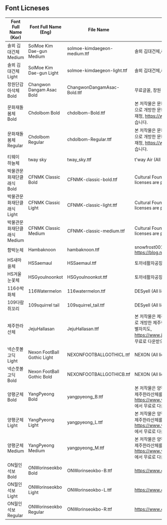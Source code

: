 Font Licneses
---

| Font Full Name (Kor) | Font Full Name (Eng) | File Name | License | URL | Example  |
|---|---|---|---|---|---|
| 솔뫼 김대건체 Medium | SolMoe Kim Dae-gun Medium | solmoe-kimdaegeon-medium.ttf | 솔뫼 김대건체,써밋디자인,공유마당,CC BY | https://www.kimdaegeon.com/_ENG/node/?menu=n050500 | <img src="./png/solmoe-kimdaegeon-medium.png"  width="150"> |
| 솔뫼 김대건체 Light | SolMoe Kim Dae-gun Light | solmoe-kimdaegeon-light.ttf | 솔뫼 김대건체,써밋디자인,공유마당,CC BY | https://www.kimdaegeon.com/_ENG/node/?menu=n050500 | <img src="./png/solmoe-kimdaegeon-light.png"  width="150"> |
| 창원단감아삭체 Bold | Changwon Dangam Asac Bold | ChangwonDangamAsac-Bold.ttf | 무료글꼴, 창원 농업기술센터, 창원단감아삭체 | https://www.changwon.go.kr/depart/contents.do?mId=1006160000 | <img src="./png/ChangwonDangamAsac-Bold.png"  width="150"> |
| 문화재돌봄체 Bold | Chdolbom Bold | chdolbom-Bold.ttf | 본 저작물은 문화재청에서 2021년 작성하여 공공누리 제1유형으로 개방한 문화재돌봄체를 이용하였으며, 해당 저작물은 문화재청, https://www.cha.go.kr/ 에서 무료로 다운받으실 수 있습니다. | https://chdolbom.org/wp/%EB%B0%9C%EA%B0%84%EB%AC%BC/?uid=759&mod=document&pageid=1 | <img src="./png/chdolbom-Bold.png"  width="150"> |
| 문화재돌봄체 Regular | Chdolbom Regular | chdolbom-Regular.ttf | 본 저작물은 문화재청에서 2021년 작성하여 공공누리 제1유형으로 개방한 문화재돌봄체를 이용하였으며, 해당 저작물은 문화재청, https://www.cha.go.kr/ 에서 무료로 다운받으실 수 있습니다. | https://chdolbom.org/wp/%EB%B0%9C%EA%B0%84%EB%AC%BC/?uid=759&mod=document&pageid=1 | <img src="./png/chdolbom-Regular.png"  width="150"> |
| 티웨이 하늘체 | tway sky | tway_sky.ttf | t'way Air (All licenses are permitted except OFL.) | https://www.twayair.com/app/serviceInfo/contents/1320#none | <img src="./png/tway_sky.png"  width="150"> | 
| 박물관문화재단클래식 Bold | CFNMK Classic Bold | CFNMK-classic-bold.ttf | Cultural Foundation of National Museum of Korea (All licenses are permitted except OFL.) | https://www.cfnmk.or.kr/agency/sub/20181024100034469100_contents.do | <img src="./png/CFNMK-classic-bold.png"  width="150"> | 
| 박물관문화재단클래식 Light | CFNMK Classic Light | CFNMK-classic-light.ttf | Cultural Foundation of National Museum of Korea (All licenses are permitted except OFL.) | https://www.cfnmk.or.kr/agency/sub/20181024100034469100_contents.do | <img src="./png/CFNMK-classic-light.png"  width="150"> | 
| 박물관문화재단클래식 Medium | CFNMK Classic Medium | CFNMK-classic-medium.ttf | Cultural Foundation of National Museum of Korea (All licenses are permitted except OFL.) | https://www.cfnmk.or.kr/agency/sub/20181024100034469100_contents.do | <img src="./png/CFNMK-classic-medium.png"  width="150"> |  
| 함박눈체 | Hambaknoon | hambaknoon.ttf | snowfrost001 (All licenses are permitted except OFL. https://blog.naver.com/snowfrost001/222287054506) | https://blog.naver.com/snowfrost001/221708816790 | <img src="./png/hambaknoon.png"  width="150"> | 
| HS새마을체 | HSSaemaul | HSSaemaul.ttf | 토끼네활자공장 (All licenses are permitted except OFL.) | https://blog.naver.com/hp0/222417104986 | <img src="./png/HSSaemaul.png"  width="150"> | 
| HS겨울눈꽃체 | HSGyoulnoonkot | HSGyoulnoonkot.ttf | 토끼네활자공장 (All licenses are permitted except OFL.) | https://blog.naver.com/hp0/222417104986 | <img src="./png/HSGyoulnoonkot.png"  width="150"> | 
| 116수박화체 | 116Watermelon | 116watermelon.ttf | DESyell (All licenses are permitted except OFL.) | https://blog.naver.com/wosr1/221324032660 | <img src="./png/116watermelon.png"  width="150"> |
| 109다람쥐꼬리 | 109squirrel tail | 109squirrel_tail.ttf | DESyell (All licenses are permitted except OFL.) | https://blog.naver.com/wosr1/221672263551 | <img src="./png/109squirrel_tail.png"  width="150"> |
| 제주한라산체 | JejuHallasan | JejuHallasan.ttf | 본 저작물은 제주특별자치도에서 작성하여 공공누리 제1유형으로 개방한 제주한라산체를 이용하였으며, 해당 저작물은 제주특별자치도, https://www.jeju.go.kr/jeju/symbol/font/infor.htm 에서 무료로 다운받으실 수 있습니다. | https://www.jeju.go.kr/jeju/symbol/font/infor.htm | <img src="./png/JejuHallasan.png"  width="150"> |
| 넥슨풋볼고딕 Light | Nexon FootBall Gothic Light | NEXONFOOTBALLGOTHICL.ttf | NEXON (All licenses are permitted except OFL.) | http://levelup.nexon.com/font/index.aspx?page=4 | <img src="./png/NEXONFOOTBALLGOTHICL.png"  width="150"> |
| 넥슨풋볼고딕 Bold | Nexon FootBall Gothic Bold | NEXONFOOTBALLGOTHICB.ttf | NEXON (All licenses are permitted except OFL.) | http://levelup.nexon.com/font/index.aspx?page=4 | <img src="./png/NEXONFOOTBALLGOTHICB.png"  width="150"> |
| 양평군체 Bold | YangPyeong Bold | yangpyeong_B.ttf | 본 저작물은 양평군에서 작성하여 공공누리 제1유형으로 개방한 제주한라산체를 이용하였으며, 해당 저작물은 양평군, https://www.yp21.go.kr/www/contents.do?key=2620 에서 무료로 다운받으실 수 있습니다. | https://www.yp21.go.kr/www/contents.do?key=2620 | <img src="./png/yangpyeong_B.png"  width="150"> | 
| 양평군체 Light | YangPyeong Light | yangpyeong_L.ttf | 본 저작물은 양평군에서 작성하여 공공누리 제1유형으로 개방한 제주한라산체를 이용하였으며, 해당 저작물은 양평군, https://www.yp21.go.kr/www/contents.do?key=2620 에서 무료로 다운받으실 수 있습니다. | https://www.yp21.go.kr/www/contents.do?key=2620 | <img src="./png/yangpyeong_L.png"  width="150"> | 
| 양평군체 Medium | YangPyeong Medium | yangpyeong_M.ttf | 본 저작물은 양평군에서 작성하여 공공누리 제1유형으로 개방한 제주한라산체를 이용하였으며, 해당 저작물은 양평군, https://www.yp21.go.kr/www/contents.do?key=2620 에서 무료로 다운받으실 수 있습니다. | https://www.yp21.go.kr/www/contents.do?key=2620 | <img src="./png/yangpyeong_M.png"  width="150"> | 
| ON월인석보 Bold | ONWorinseokbo Bold | ONWorinseokbo-B.ttf | https://www.oning.co.kr/license | https://www.oning.co.kr/ONWorinseokbo | <img src="./png/ONWorinseokbo-B.png"  width="150"> |
| ON월인석보 Light | ONWorinseokbo Light | ONWorinseokbo-L.ttf | https://www.oning.co.kr/license | https://www.oning.co.kr/ONWorinseokbo | <img src="./png/ONWorinseokbo-L.png"  width="150"> |
| ON월인석보 Regular | ONWorinseokbo Regular | ONWorinseokbo-R.ttf | https://www.oning.co.kr/license | https://www.oning.co.kr/ONWorinseokbo | <img src="./png/ONWorinseokbo-R.png"  width="150"> | 